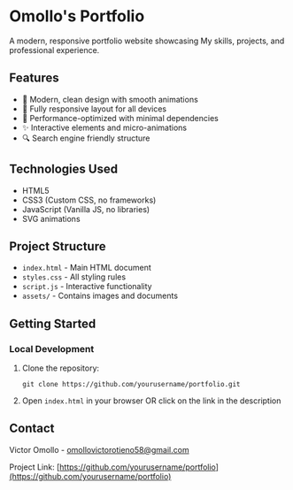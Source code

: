 # Omollo's Portfolio

A modern, responsive portfolio website showcasing My skills, projects, and professional experience.

## Features

- 🎨 Modern, clean design with smooth animations
- 📱 Fully responsive layout for all devices
- 🚀 Performance-optimized with minimal dependencies
- ✨ Interactive elements and micro-animations
- 🔍 Search engine friendly structure

## Technologies Used

- HTML5
- CSS3 (Custom CSS, no frameworks)
- JavaScript (Vanilla JS, no libraries)
- SVG animations

## Project Structure

- `index.html` - Main HTML document
- `styles.css` - All styling rules
- `script.js` - Interactive functionality
- `assets/` - Contains images and documents

## Getting Started

### Local Development

1. Clone the repository:
   ```
   git clone https://github.com/yourusername/portfolio.git
   ```

2. Open `index.html` in your browser
         OR
   click on the link in the description
    

## Contact

Victor Omollo - [omollovictorotieno58@gmail.com](mailto:omollovictorotieno58@gmail.com)

Project Link: [https://github.com/yourusername/portfolio](https://github.com/yourusername/portfolio) 
